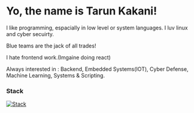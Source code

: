 # Yo, the name is Tarun Kakani!
I like programming, espacially in low level or system languages.
I luv linux and cyber secuirty.

Blue teams are the jack of all trades!

I hate frontend work.(Imgaine doing react)

Always interested in : Backend, Embedded Systems(IOT), Cyber Defense, Machine Learning, Systems & Scripting.

### Stack
[![Stack](https://skillicons.dev/icons?i=c,cpp,cs,java,python,javascript,rust,go,bash,powershell,lua&perline=5)](https://skillicons.dev)
